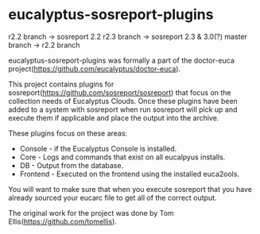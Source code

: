 eucalyptus-sosreport-plugins
============================

r2.2 branch -> sosreport 2.2
r2.3 branch -> sosreport 2.3 & 3.0(?)
master branch -> r2.2 branch

eucalyptus-sosreport-plugins was formally a part of the doctor-euca project(https://github.com/eucalyptus/doctor-euca).

This project contains plugins for sosreport(https://github.com/sosreport/sosreport) that focus on the collection needs of Eucalyptus Clouds. Once these plugins have been added to a system with sosreport when run sosreport will pick up and execute them if applicable and place the output into the archive.

These plugins focus on these areas:
* Console - if the Eucalyptus Console is installed.
* Core - Logs and commands that exist on all eucalpyus installs.
* DB - Output from the database.
* Frontend - Executed on the frontend using the installed euca2ools.

You will want to make sure that when you execute sosreport that you have already sourced your eucarc file to get all of the correct output.

The original work for the project was done by Tom Ellis(https://github.com/tomellis).